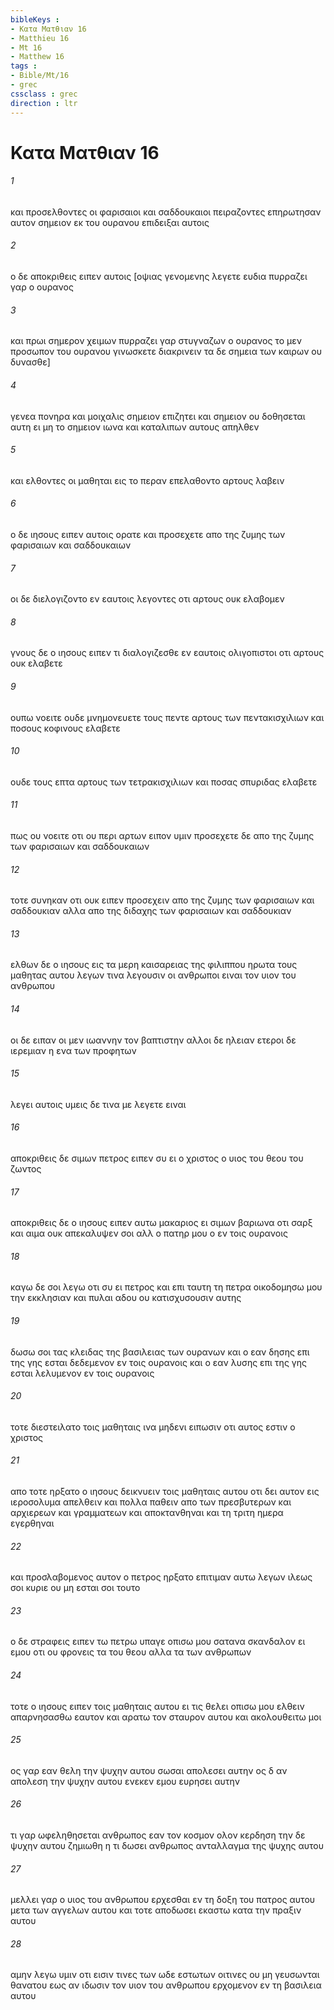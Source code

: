 ```yaml
---
bibleKeys : 
- Κατα Ματθιαν 16
- Matthieu 16
- Mt 16
- Matthew 16
tags : 
- Bible/Mt/16
- grec
cssclass : grec
direction : ltr
---
```


# Κατα Ματθιαν 16

###### 1
και προσελθοντες οι φαρισαιοι και σαδδουκαιοι πειραζοντες επηρωτησαν αυτον σημειον εκ του ουρανου επιδειξαι αυτοις
###### 2
ο δε αποκριθεις ειπεν αυτοις [οψιας γενομενης λεγετε ευδια πυρραζει γαρ ο ουρανος
###### 3
και πρωι σημερον χειμων πυρραζει γαρ στυγναζων ο ουρανος το μεν προσωπον του ουρανου γινωσκετε διακρινειν τα δε σημεια των καιρων ου δυνασθε]
###### 4
γενεα πονηρα και μοιχαλις σημειον επιζητει και σημειον ου δοθησεται αυτη ει μη το σημειον ιωνα και καταλιπων αυτους απηλθεν
###### 5
και ελθοντες οι μαθηται εις το περαν επελαθοντο αρτους λαβειν
###### 6
ο δε ιησους ειπεν αυτοις ορατε και προσεχετε απο της ζυμης των φαρισαιων και σαδδουκαιων
###### 7
οι δε διελογιζοντο εν εαυτοις λεγοντες οτι αρτους ουκ ελαβομεν
###### 8
γνους δε ο ιησους ειπεν τι διαλογιζεσθε εν εαυτοις ολιγοπιστοι οτι αρτους ουκ ελαβετε
###### 9
ουπω νοειτε ουδε μνημονευετε τους πεντε αρτους των πεντακισχιλιων και ποσους κοφινους ελαβετε
###### 10
ουδε τους επτα αρτους των τετρακισχιλιων και ποσας σπυριδας ελαβετε
###### 11
πως ου νοειτε οτι ου περι αρτων ειπον υμιν προσεχετε δε απο της ζυμης των φαρισαιων και σαδδουκαιων
###### 12
τοτε συνηκαν οτι ουκ ειπεν προσεχειν απο της ζυμης των φαρισαιων και σαδδουκιαν αλλα απο της διδαχης των φαρισαιων και σαδδουκιαν
###### 13
ελθων δε ο ιησους εις τα μερη καισαρειας της φιλιππου ηρωτα τους μαθητας αυτου λεγων τινα λεγουσιν οι ανθρωποι ειναι τον υιον του ανθρωπου
###### 14
οι δε ειπαν οι μεν ιωαννην τον βαπτιστην αλλοι δε ηλειαν ετεροι δε ιερεμιαν η ενα των προφητων
###### 15
λεγει αυτοις υμεις δε τινα με λεγετε ειναι
###### 16
αποκριθεις δε σιμων πετρος ειπεν συ ει ο χριστος ο υιος του θεου του ζωντος
###### 17
αποκριθεις δε ο ιησους ειπεν αυτω μακαριος ει σιμων βαριωνα οτι σαρξ και αιμα ουκ απεκαλυψεν σοι αλλ ο πατηρ μου ο εν τοις ουρανοις
###### 18
καγω δε σοι λεγω οτι συ ει πετρος και επι ταυτη τη πετρα οικοδομησω μου την εκκλησιαν και πυλαι αδου ου κατισχυσουσιν αυτης
###### 19
δωσω σοι τας κλειδας της βασιλειας των ουρανων και ο εαν δησης επι της γης εσται δεδεμενον εν τοις ουρανοις και ο εαν λυσης επι της γης εσται λελυμενον εν τοις ουρανοις
###### 20
τοτε διεστειλατο τοις μαθηταις ινα μηδενι ειπωσιν οτι αυτος εστιν ο χριστος
###### 21
απο τοτε ηρξατο ο ιησους δεικνυειν τοις μαθηταις αυτου οτι δει αυτον εις ιεροσολυμα απελθειν και πολλα παθειν απο των πρεσβυτερων και αρχιερεων και γραμματεων και αποκτανθηναι και τη τριτη ημερα εγερθηναι
###### 22
και προσλαβομενος αυτον ο πετρος ηρξατο επιτιμαν αυτω λεγων ιλεως σοι κυριε ου μη εσται σοι τουτο
###### 23
ο δε στραφεις ειπεν τω πετρω υπαγε οπισω μου σατανα σκανδαλον ει εμου οτι ου φρονεις τα του θεου αλλα τα των ανθρωπων
###### 24
τοτε ο ιησους ειπεν τοις μαθηταις αυτου ει τις θελει οπισω μου ελθειν απαρνησασθω εαυτον και αρατω τον σταυρον αυτου και ακολουθειτω μοι
###### 25
ος γαρ εαν θελη την ψυχην αυτου σωσαι απολεσει αυτην ος δ αν απολεση την ψυχην αυτου ενεκεν εμου ευρησει αυτην
###### 26
τι γαρ ωφεληθησεται ανθρωπος εαν τον κοσμον ολον κερδηση την δε ψυχην αυτου ζημιωθη η τι δωσει ανθρωπος ανταλλαγμα της ψυχης αυτου
###### 27
μελλει γαρ ο υιος του ανθρωπου ερχεσθαι εν τη δοξη του πατρος αυτου μετα των αγγελων αυτου και τοτε αποδωσει εκαστω κατα την πραξιν αυτου
###### 28
αμην λεγω υμιν οτι εισιν τινες των ωδε εστωτων οιτινες ου μη γευσωνται θανατου εως αν ιδωσιν τον υιον του ανθρωπου ερχομενον εν τη βασιλεια αυτου
